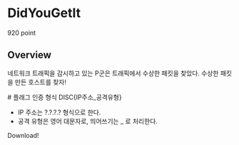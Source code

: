 # DidYouGetIt
920 point

## Overview
네트워크 트래픽을 감시하고 있는 P군은 트래픽에서 수상한 패킷을 찾았다. 수상한 패킷을 만든 호스트를 찾자!

\# 플래그 인증 형식
DISC{IP주소_공격유형}

- IP 주소는 ?.?.?.? 형식으로 한다.
- 공격 유형은 영어 대문자로, 띄어쓰기는 _ 로 처리한다.

Download!
